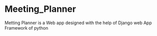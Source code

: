 # Meeting_Planner

Metting Planner is a Web app designed with the help of Django web App Framework of python

